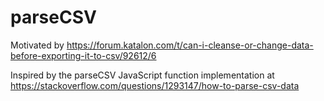 # parseCSV

Motivated by https://forum.katalon.com/t/can-i-cleanse-or-change-data-before-exporting-it-to-csv/92612/6


Inspired by the parseCSV JavaScript function implementation at https://stackoverflow.com/questions/1293147/how-to-parse-csv-data
